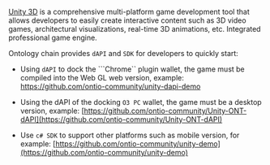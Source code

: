 


[Unity 3D](https://unity.com/cn) is a comprehensive multi-platform game development tool that allows developers to easily create interactive content such as 3D video games, architectural visualizations, real-time 3D animations, etc. Integrated professional game engine.

Ontology chain provides ```dAPI``` and ```SDK``` for developers to quickly start:

* Using ```dAPI``` to dock the ```Chrome`` plugin wallet, the game must be compiled into the Web GL web version, example: [https://github.com/ontio-community/unity-dapi-demo ](https://github.com/ontio-community/unity-dapi-demo)

* Using the dAPI of the docking ```O3 PC``` wallet, the game must be a desktop version, example: [https://github.com/ontio-community/Unity-ONT-dAPI](https://github.com/ontio-community/Unity-ONT-dAPI)

* Use ```c# SDK``` to support other platforms such as mobile version, for example: [https://github.com/ontio-community/unity-demo](https://github.com/ontio-community/unity-demo)







